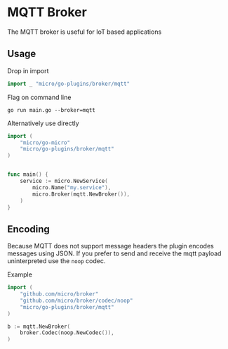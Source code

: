 # MQTT Broker

The MQTT broker is useful for IoT based applications

## Usage

Drop in import

```go
import _ "micro/go-plugins/broker/mqtt"
```

Flag on command line

```shell
go run main.go --broker=mqtt
```

Alternatively use directly

```go
import (
	"micro/go-micro"
	"micro/go-plugins/broker/mqtt"
)


func main() {
	service := micro.NewService(
		micro.Name("my.service"),
		micro.Broker(mqtt.NewBroker()),
	)
}
```

## Encoding

Because MQTT does not support message headers the plugin encodes messages using JSON. 
If you prefer to send and receive the mqtt payload uninterpreted use the `noop` codec.

Example

```go
import (
    "github.com/micro/broker"
    "github.com/micro/broker/codec/noop"
    "micro/go-plugins/broker/mqtt"
)

b := mqtt.NewBroker(
    broker.Codec(noop.NewCodec()),
)
```
